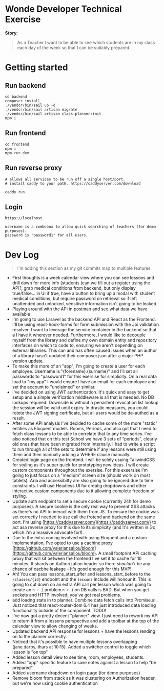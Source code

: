 # Wonde Developer Technical Exercise

__Story__:
> As a Teacher I want to be able to see which students are in my class each day
of the week so that I can be suitably prepared.

# Getting started

## Run backend
```
cd backend
composer install
./vendor/bin/sail up -d
./vendor/bin/sail artisan migrate
./vendor/bin/sail artisan class-planner:init
npm i
```

## Run frontend
```
cd frontend
npm i
npm run dev
```

## Run reverse proxy
```
# allows all services to be run off a single host/port.
# install caddy to your path. https://caddyserver.com/download

caddy run
```

## Login
```
https://localhost

username is a combobox to allow quick searching of teachers (for demo purposes).
password is "password1" for all users.
```

# Dev Log

> I'm adding this section as my git commits map to multiple features.

* First thoughts is a week calendar view where you can see lessons and drill down for more info (students (can we fill out a register using the API?, grab medical conditions from backend, but only display true/false... in UI if true, have a button to bring up a modal with student medical conditions, but require password on retrieval so if left unattended and unlocked, sensitive information isn't going to be leaked.
* Playing around with the API in postman and see what data we have available
* I'm going to use Laravel as the backend API and React as the Frontend. I'll be using react-hook-forms for form submission with the Joi validation resolver. I want to leverage the service container in the backend so that a I have it wherever needed.  Furthermore, I would like to decouple myself from the library and define my own domain entity and repository interfaces on which to code to, ensuring we aren't depending on external libraries.  This can and has often caused issues when an author of a library hasn't updated their composer.json after a major PHP version update.
* To make this more of an "app", I'm going to create a user for each employee. Username is "{forename}.{surname}" and I'll set all passwords to "password1" for this exersise for simplicity. On a real data load to "my app" I would ensure I have an email for each employee and set the account to "unclaimed" or similar.
* I've decided on using JWT authentication. It's quick and easy to get setup and a simple verification middleware is all that is needed. No DB lookups required. Downside is without a persistent revocation list lookup the session will be valid until expiry. In drastic measures, you could rotote the JWT signing certificate, but all users would be de-authed as a result.
* After some API analysis I've decided to cache some of the more "static" entities as Eloquent models. Rooms, Periods, and also got that I need to fetch class lessons to be able to correlate that to any time series. I've also noticed that on this test School we have 3 sets of "periods", clearly old ones that have been migrated from internally.  I had to write a script to run through all of the sets to determine if any lessons were still using them and then manually adding a WHERE clause manually.
* Created login page on the frontend. I will be solely usuing TailwindCSS for styling as it's super quick for prototyping new ideas. I will create custom components throughout the exersise. For this exeersise I'm going to just focus on a "medium" screen size (should work on most tablets). Aria and accessibilty are slso going to be ignored due to time constraints. I will use Headless UI for creatig dropdowns and other interactive custom components due to it allowing complete freedom of styling.
* Update auth endpoint to set a secure cookie (currently 24h for demo purposes).  A secure cookie is the only real way to prevent XSS attacks as there's no API to ineract with them from JS.  To ensure the cookie was set correctly I needed to use call the frotend and backend on the same port.  I'm using [https://caddyserver.com/](https://caddyserver.com/) to act asa reverse proxy for this due to its simplicity (and it's written in Go, which I'm a massive advocate for!).
* Due to the extra coding involved with using Eloquent and a custom implementation, I've opted to use a cachine proxy [https://github.com/valeriansaliou/bloom](https://github.com/valeriansaliou/bloom). A small footprint API caching proxy that will sit between the frontend I've set it to cache for 10 minutes. It shards on Authorization header so there _shouldn't_ be any chance of cacbhe leakage - It's good enough for this MVP!
* Ah! You can pass lessons_start_after and lessons_start_before to the `/classes/{id}` endpoint and the `lessons` include will honour it. This is going to cut down on an extra API call per lesson which was going to create an `n + 1` problem.`n + 1` on DB calls is BAD. But when you get sockets and HTTP involved, you've got real problems.
* add loadng state in to planner. Combine data fetch calls into Promise.all.  Just noticed that react-router-dom 6.4 has just introduced data loading functionality outside of the component. TODO!
* I've now got a pretty decent "planner" view. I just need to rework my API to return it from a lessons perspective and add a toolbar at the top of the calendar view to allow changing of weeks.
* Updated backend API response for lessons + have the lessons rending on to the planner correctly.
* Noticed that it's possible to have multiple lessons overlapping (jane.darby, thurs at 10:15). Added a switcher control to toggle which lesson is "on top"
* Added lesson detail view to see time, room, employees, students.
* Added "app" specific feature to save notes against a lesson to help "be prepared".
* Added username dropdown on login page (for demo purposes)
* Remove bloom from stack as it was clustering on Authorization header, but we're now using cookie authentication
